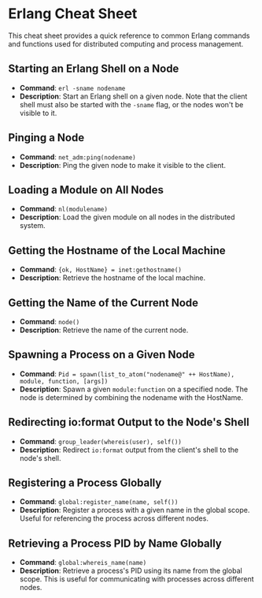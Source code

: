 # Erlang Cheat Sheet

This cheat sheet provides a quick reference to common Erlang commands and functions used for distributed computing and process management.

## Starting an Erlang Shell on a Node

- **Command**: `erl -sname nodename`
- **Description**: Start an Erlang shell on a given node. Note that the client shell must also be started with the `-sname` flag, or the nodes won't be visible to it.

## Pinging a Node

- **Command**: `net_adm:ping(nodename)`
- **Description**: Ping the given node to make it visible to the client.

## Loading a Module on All Nodes

- **Command**: `nl(modulename)`
- **Description**: Load the given module on all nodes in the distributed system.

## Getting the Hostname of the Local Machine

- **Command**: `{ok, HostName} = inet:gethostname()`
- **Description**: Retrieve the hostname of the local machine.

## Getting the Name of the Current Node

- **Command**: `node()`
- **Description**: Retrieve the name of the current node.

## Spawning a Process on a Given Node

- **Command**: `Pid = spawn(list_to_atom("nodename@" ++ HostName), module, function, [args])`
- **Description**: Spawn a given `module:function` on a specified node. The node is determined by combining the nodename with the HostName.

## Redirecting io:format Output to the Node's Shell

- **Command**: `group_leader(whereis(user), self())`
- **Description**: Redirect `io:format` output from the client's shell to the node's shell.

## Registering a Process Globally

- **Command**: `global:register_name(name, self())`
- **Description**: Register a process with a given name in the global scope. Useful for referencing the process across different nodes.

## Retrieving a Process PID by Name Globally

- **Command**: `global:whereis_name(name)`
- **Description**: Retrieve a process's PID using its name from the global scope. This is useful for communicating with processes across different nodes.
